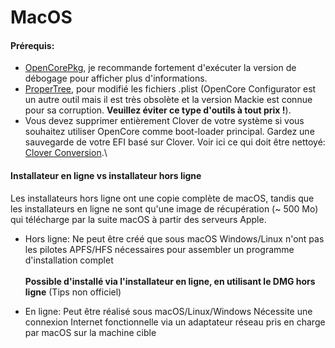# MacOS

#### Prérequis:

* [OpenCorePkg](https://github.com/acidanthera/OpenCorePkg/releases), je recommande fortement d'exécuter la version de débogage pour afficher plus d'informations.
* [ProperTree](https://github.com/corpnewt/ProperTree), pour modifié les fichiers .plist (OpenCore Configurator est un autre outil mais il est très obsolète et la version Mackie est connue pour sa corruption. **Veuillez éviter ce type d'outils à tout prix !**).
* Vous devez supprimer entièrement Clover de votre système si vous souhaitez utiliser OpenCore comme boot-loader principal. Gardez une sauvegarde de votre EFI basé sur Clover. Voir ici ce qui doit être nettoyé: [Clover Conversion](https://github.com/dortania/OpenCore-Install-Guide/tree/master/clover-conversion).\


#### Installateur en ligne vs installateur hors ligne

Les installateurs hors ligne ont une copie complète de macOS, tandis que les installateurs en ligne ne sont qu'une image de récupération (\~ 500 Mo) qui télécharge par la suite macOS à partir des serveurs Apple.

*   Hors ligne: Ne peut être créé que sous macOS Windows/Linux n'ont pas les pilotes APFS/HFS nécessaires pour assembler un programme d'installation complet \
    \
    **Possible d'installé via l'installateur en ligne, en utilisant le DMG hors ligne** (Tips non officiel)


* En ligne: Peut être réalisé sous macOS/Linux/Windows Nécessite une connexion Internet fonctionnelle via un adaptateur réseau pris en charge par macOS sur la machine cible



##
